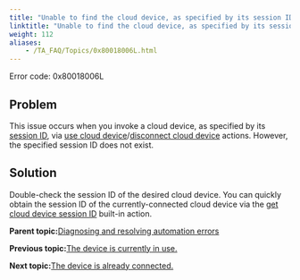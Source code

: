 ```yaml
--- 
title: "Unable to find the cloud device, as specified by its session ID."
linktitle: "Unable to find the cloud device, as specified by its session ID."
weight: 112
aliases: 
    - /TA_FAQ/Topics/0x80018006L.html
---
```


Error code: 0x80018006L

## Problem

This issue occurs when you invoke a cloud device, as specified by its [session ID](/TA_Automation/Topics/aut_appium.html#section_fhd_sp3_gy), via [use cloud device](/TA_Automation/Topics/bia_use_cloud_device.html)/[disconnect cloud device](/TA_Automation/Topics/bia_disconnect_cloud_device.html) actions. However, the specified session ID does not exist.

## Solution

Double-check the session ID of the desired cloud device. You can quickly obtain the session ID of the currently-connected cloud device via the [get cloud device session ID](/TA_Automation/Topics/bia_get_cloud_device_session_id.html) built-in action.

**Parent topic:**[Diagnosing and resolving automation errors](/TA_FAQ/Topics/faq.automation_error.html)

**Previous topic:**[The device is currently in use.](/TA_FAQ/Topics/0x80018007L.html)

**Next topic:**[The device is already connected.](/TA_FAQ/Topics/0x80018004L.html)

